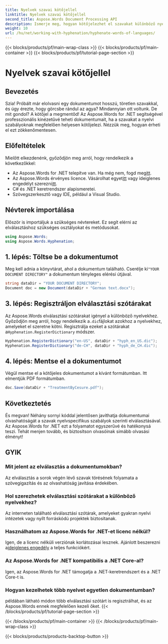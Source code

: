 ```yaml
---
title: Nyelvek szavai kötőjellel
linktitle: Nyelvek szavai kötőjellel
second_title: Aspose.Words Document Processing API
description: Ismerje meg, hogyan kötőjelezhet el szavakat különböző nyelveken az Aspose.Words for .NET segítségével. Kövesse ezt a részletes, lépésenkénti útmutatót a dokumentum olvashatóságának javítása érdekében.
weight: 10
url: /hu/net/working-with-hyphenation/hyphenate-words-of-languages/
---
```


{{< blocks/products/pf/main-wrap-class >}}
{{< blocks/products/pf/main-container >}}
{{< blocks/products/pf/tutorial-page-section >}}

# Nyelvek szavai kötőjellel

## Bevezetés

Szia! Próbált már elolvasni egy dokumentumot hosszú, töretlen szavakkal, és úgy érezte, hogy görcsbe rándul az agya? Mindannyian ott voltunk. De mit gondol? A kötőjel a megmentőd! Az Aspose.Words for .NET segítségével professzionális kinézetűvé teheti dokumentumait, ha a szavakat a nyelvi szabályoknak megfelelően helyesen kötőjelezi. Nézzük meg, hogyan érheti el ezt zökkenőmentesen.

## Előfeltételek

Mielőtt elkezdenénk, győződjön meg arról, hogy rendelkezik a következőkkel:

-  Az Aspose.Words for .NET telepítve van. Ha még nem, fogd meg[itt](https://releases.aspose.com/words/net/).
-  Az Aspose.Words érvényes licence. Vásárolhat egyet[itt](https://purchase.aspose.com/buy) vagy ideiglenes engedélyt szerezni[itt](https://purchase.aspose.com/temporary-license/).
- C# és .NET keretrendszer alapismeretei.
- Szövegszerkesztő vagy IDE, például a Visual Studio.

## Névterek importálása

Először is importáljuk a szükséges névtereket. Ez segít elérni az elválasztáshoz szükséges osztályokat és metódusokat.

```csharp
using Aspose.Words;
using Aspose.Words.Hyphenation;
```

## 1. lépés: Töltse be a dokumentumot

 Meg kell adnia a könyvtárat, ahol a dokumentum található. Cserélje ki`"YOUR DOCUMENT DIRECTORY"` a dokumentum tényleges elérési útjával.

```csharp
string dataDir = "YOUR DOCUMENT DIRECTORY";
Document doc = new Document(dataDir + "German text.docx");
```

## 3. lépés: Regisztráljon elválasztási szótárakat

 Az Aspose.Words elválasztási szótárakat igényel a különböző nyelvekhez. Győződjön meg arról, hogy rendelkezik a`.dic`fájlokat azokhoz a nyelvekhez, amelyeket el szeretne kötni. Regisztrálja ezeket a szótárakat a`Hyphenation.RegisterDictionary` módszer.

```csharp
Hyphenation.RegisterDictionary("en-US", dataDir + "hyph_en_US.dic");
Hyphenation.RegisterDictionary("de-CH", dataDir + "hyph_de_CH.dic");
```

## 4. lépés: Mentse el a dokumentumot

Végül mentse el a kötőjeles dokumentumot a kívánt formátumban. Itt elmentjük PDF formátumban.

```csharp
doc.Save(dataDir + "TreatmentByCesure.pdf");
```

## Következtetés

És megvan! Néhány sornyi kóddal jelentősen javíthatja dokumentumai olvashatóságát a szavak nyelvspecifikus szabályok szerinti elválasztásával. Az Aspose.Words for .NET ezt a folyamatot egyszerűvé és hatékonysá teszi. Tehát menjen tovább, és biztosítson olvasóinak simább olvasási élményt!

## GYIK

### Mit jelent az elválasztás a dokumentumokban?
Az elválasztás a sorok végén lévő szavak törésének folyamata a szövegigazítás és az olvashatóság javítása érdekében.

### Hol szerezhetek elválasztási szótárakat a különböző nyelvekhez?
Az interneten található elválasztási szótárak, amelyeket gyakran nyelvi intézetek vagy nyílt forráskódú projektek biztosítanak.

### Használhatom az Aspose.Words for .NET-et licenc nélkül?
 Igen, de a licenc nélküli verziónak korlátozásai lesznek. Ajánlott beszerezni a[ideiglenes engedély](https://purchase.aspose.com/temporary-license) a teljes funkciókért.

### Az Aspose.Words for .NET kompatibilis a .NET Core-al?
Igen, az Aspose.Words for .NET támogatja a .NET-keretrendszert és a .NET Core-t is.

### Hogyan kezelhetek több nyelvet egyetlen dokumentumban?
példában látható módon több elválasztási szótárt is regisztrálhat, és az Aspose.Words ennek megfelelően kezeli őket.
{{< /blocks/products/pf/tutorial-page-section >}}

{{< /blocks/products/pf/main-container >}}
{{< /blocks/products/pf/main-wrap-class >}}

{{< blocks/products/products-backtop-button >}}
